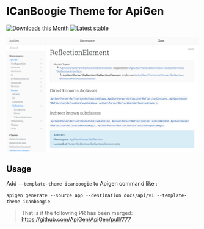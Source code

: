 # ICanBoogie Theme for ApiGen

[![Downloads this Month](https://img.shields.io/packagist/dm/olvlvl/apipgen-theme-icanboogie.svg)](https://packagist.org/packages/olvlvl/apipgen-theme-icanboogie)
[![Latest stable](https://img.shields.io/packagist/v/olvlv/apipgen-theme-icanboogie.svg?style=flat-square)](https://packagist.org/packages/olvlvl/apipgen-theme-icanboogie)

![ICanBoogie Theme](screenshot.png)

## Usage

Add `--template-theme icanboogie` to Apigen command like :

    apigen generate --source app --destination docs/api/v1 --template-theme icanboogie

> That is if the following PR has been merged: https://github.com/ApiGen/ApiGen/pull/777

